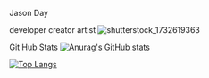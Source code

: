 Jason Day

developer
creator
artist
![shutterstock_1732619363](https://user-images.githubusercontent.com/75548830/144175288-0510b6b4-24a6-4bb1-b2a1-8919ad779182.jpg)




Git Hub Stats
[![Anurag's GitHub stats](https://github-readme-stats.vercel.app/api?username=shivermotion&theme=tokyonight)](https://github.com/anuraghazra/github-readme-stats)

[![Top Langs](https://github-readme-stats.vercel.app/api/top-langs/?username=shivermotion&theme=tokyonight)](https://github.com/anuraghazra/github-readme-stats)
